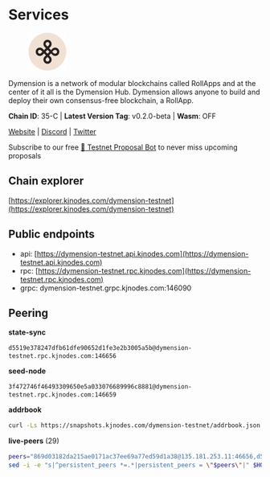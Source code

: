 # Services

<figure><img src="https://raw.githubusercontent.com/kj89/cosmos-images/main/logos/dymension.png" alt=""><figcaption></figcaption></figure>

Dymension is a network of modular blockchains called RollApps  and at the center of it all is the Dymension Hub. Dymension  allows anyone to build and deploy their own consensus-free blockchain, a RollApp.

**Chain ID**: 35-C | **Latest Version Tag**: v0.2.0-beta | **Wasm**: OFF

[Website](https://dymension.xyz/) | [Discord](https://discord.gg/dymension) | [Twitter](https://twitter.com/dymensionXYZ)



Subscribe to our free [🤖 Testnet Proposal Bot](https://t.me/kjnodes_testnet_proposal_bot) to never miss upcoming proposals


## Chain explorer
[https://explorer.kjnodes.com/dymension-testnet](https://explorer.kjnodes.com/dymension-testnet)

## Public endpoints

* api: [https://dymension-testnet.api.kjnodes.com](https://dymension-testnet.api.kjnodes.com)
* rpc: [https://dymension-testnet.rpc.kjnodes.com](https://dymension-testnet.rpc.kjnodes.com)
* grpc: dymension-testnet.grpc.kjnodes.com:146090

## Peering

**state-sync**

```text
d5519e378247dfb61dfe90652d1fe3e2b3005a5b@dymension-testnet.rpc.kjnodes.com:146656
```

**seed-node**

```text
3f472746f46493309650e5a033076689996c8881@dymension-testnet.rpc.kjnodes.com:146659
```

**addrbook**
```bash
curl -Ls https://snapshots.kjnodes.com/dymension-testnet/addrbook.json > $HOME/.dymension/config/addrbook.json
```

**live-peers** (29)
```bash
peers="869d03182da215ae0171ac37ee69a77ed59d1a38@135.181.253.11:46656,d5519e378247dfb61dfe90652d1fe3e2b3005a5b@65.109.68.190:46656,8eb8789ce687870a1c9b8ab7cc0f816c653ed56e@217.21.53.108:26656,60f464943e6434579abdfa28a3122bd2d6008dec@139.99.68.119:26656,b24974dd15a984f882438d907ee97c6baf1ae766@185.177.116.36:656,708ff9955abd0e86b7873c1ec73311414bd1db24@217.21.53.106:26656,3a1e280b47ba71e11c2f1d800d0dd837cd40ed08@38.242.246.215:26656,1ed89bd1d280c4c6eb7d9134bb238d97fbb3f4b2@88.99.104.180:36656,ba2ef45240cc997443df795b801a34602ba68b55@65.109.92.241:17886,4d2ec1e61d61550fc5bfacc57e971ff9b6181152@135.181.180.29:26656,146802c665668aa34647f55e2d97d682801bb40a@65.109.157.236:36656,0ee31ef97ba6b6c13b25b5c528163f2092821c2d@65.21.132.27:24856,a85420b25181bdb9b3a38741c48dafd5fb3b922f@209.34.205.57:26656,c1008d2d05c56254e95d19ab7e9fe459dad2de3d@159.223.57.238:26656,57a66a59cc291887f35e231b4469e2c957728862@46.4.5.45:20556,5c2a752c9b1952dbed075c56c600c3a79b58c395@195.3.220.54:27086,8b5367df2b1287174ce8950654953d81a7d69a29@144.76.201.43:26556,30ce17a86b30b43b7e64c47f8249add57d2ec576@217.21.53.107:26656,c6cdcc7f8e1a33f864956a8201c304741411f219@3.214.163.125:26656,17e37a96af64a81bf6ee144850fd24442f9d4ec6@109.123.249.192:26656,e5226fa166386f9055908194a4942c06b7003ab5@65.108.192.123:42656,998b19ed2c580acaa2fdb5057e2930a38f041750@65.109.122.105:60556,5a0cee849e4a909b42c8b9b2df4a1e737ff2b715@194.233.90.134:26656,c17a4bcba59a0cbb10b91cd2cee0940c610d26ee@95.217.144.107:20556,965694b051742c2da0ea66502dd9bfeea38de265@198.244.228.235:26656,1c8386da0d839e71c217ee3a5e041983702db583@135.181.143.16:26656,4c23a702f7ba893cb6dc73e2e2c500aa22909dee@159.65.82.47:32656,c26dc8486e8c4817e154812462993ce562cda221@65.108.231.124:32656,e46b42d50947795f681cf9bfd601ae806e7a8d49@188.34.178.190:46656"
sed -i -e "s|^persistent_peers *=.*|persistent_peers = \"$peers\"|" $HOME/.dymension/config/config.toml
```
